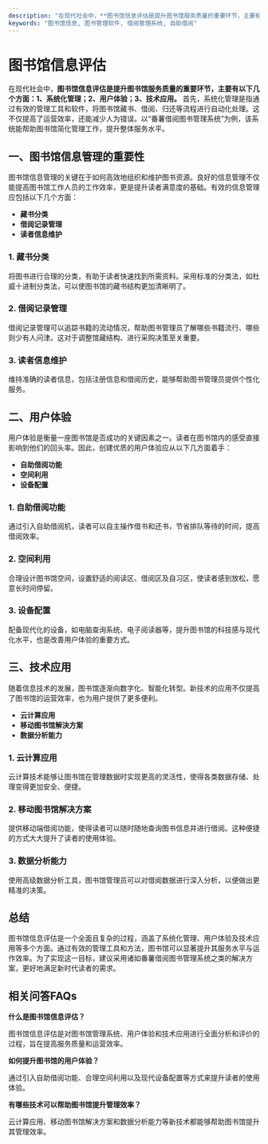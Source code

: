 ```yaml
---
description: "在现代社会中，**图书馆信息评估是提升图书馆服务质量的重要环节，主要有以下几个方面：1、系统化管理；2、用户体验；3、技术应用。** 首先，系统化管理是指通过有效的管理工具和软件，将图书馆藏书、借阅、归还等流程进行自动化处理。这不仅提高了运营效率，还能减少人为错误。以“番薯借阅图书管理系统”为例，该系统能帮助图书馆简化管理工作，提升整体服务水平。"
keywords: "图书馆信息, 图书管理软件, 借阅管理系统, 自助借阅"
---
```

# 图书馆信息评估

在现代社会中，**图书馆信息评估是提升图书馆服务质量的重要环节，主要有以下几个方面：1、系统化管理；2、用户体验；3、技术应用。** 首先，系统化管理是指通过有效的管理工具和软件，将图书馆藏书、借阅、归还等流程进行自动化处理。这不仅提高了运营效率，还能减少人为错误。以“番薯借阅图书管理系统”为例，该系统能帮助图书馆简化管理工作，提升整体服务水平。

## 一、图书馆信息管理的重要性

图书馆信息管理的关键在于如何高效地组织和维护图书资源。良好的信息管理不仅能提高图书馆工作人员的工作效率，更是提升读者满意度的基础。有效的信息管理应包括以下几个方面：

- **藏书分类**
- **借阅记录管理**
- **读者信息维护**

### 1. 藏书分类

将图书进行合理的分类，有助于读者快速找到所需资料。采用标准的分类法，如杜威十进制分类法，可以使图书馆的藏书结构更加清晰明了。

### 2. 借阅记录管理

借阅记录管理可以追踪书籍的流动情况，帮助图书管理员了解哪些书籍流行、哪些则少有人问津。这对于调整馆藏结构、进行采购决策至关重要。

### 3. 读者信息维护

维持准确的读者信息，包括注册信息和借阅历史，能够帮助图书管理员提供个性化服务。

## 二、用户体验

用户体验是衡量一座图书馆是否成功的关键因素之一。读者在图书馆内的感受直接影响到他们的回头率。因此，创建优质的用户体验应从以下几方面着手：

- **自助借阅功能**
- **空间利用**
- **设备配置**

### 1. 自助借阅功能

通过引入自助借阅机，读者可以自主操作借书和还书，节省排队等待的时间，提高借阅效率。

### 2. 空间利用

合理设计图书馆空间，设置舒适的阅读区、借阅区及自习区，使读者感到放松，愿意长时间停留。

### 3. 设备配置

配备现代化的设备，如电脑查询系统、电子阅读器等，提升图书馆的科技感与现代化水平，也是改善用户体验的重要方式。

## 三、技术应用

随着信息技术的发展，图书馆逐渐向数字化、智能化转型。新技术的应用不仅提高了图书馆的运营效率，也为用户提供了更多便利。

- **云计算应用**
- **移动图书馆解決方案**
- **数据分析能力**

### 1. 云计算应用

云计算技术能够让图书馆在管理数据时实现更高的灵活性，使得各类数据存储、处理变得更加安全、便捷。

### 2. 移动图书馆解决方案

提供移动端借阅功能，使得读者可以随时随地查询图书信息并进行借阅。这种便捷的方式大大提升了读者的使用体验。

### 3. 数据分析能力

使用高级数据分析工具，图书馆管理员可以对借阅数据进行深入分析，以便做出更精准的决策。

## 总结

图书馆信息评估是一个全面且复杂的过程，涵盖了系统化管理、用户体验及技术应用等多个方面。通过有效的管理工具和方法，图书馆可以显著提升其服务水平与运作效率。为了实现这一目标，建议采用诸如番薯借阅图书管理系统之类的解决方案，更好地满足新时代读者的需求。

## 相关问答FAQs

**什么是图书馆信息评估？**

图书馆信息评估是对图书馆管理系统、用户体验和技术应用进行全面分析和评价的过程，旨在提高服务质量和运营效率。

**如何提升图书馆的用户体验？**

通过引入自助借阅功能、合理空间利用以及现代设备配置等方式来提升读者的使用体验。

**有哪些技术可以帮助图书馆提升管理效率？**

云计算应用、移动图书馆解决方案和数据分析能力等新技术都能够帮助图书馆提升其管理效率。
